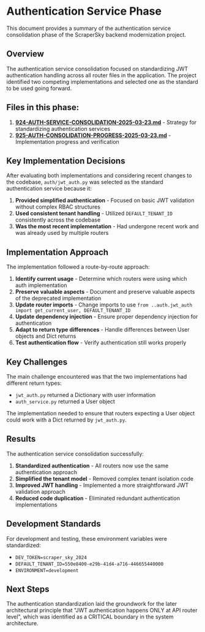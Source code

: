 # Authentication Service Phase

This document provides a summary of the authentication service consolidation phase of the ScraperSky backend modernization project.

## Overview

The authentication service consolidation focused on standardizing JWT authentication handling across all router files in the application. The project identified two competing implementations and selected one as the standard to be used going forward.

## Files in this phase:

1. [**924-AUTH-SERVICE-CONSOLIDATION-2025-03-23.md**](./924-AUTH-SERVICE-CONSOLIDATION-2025-03-23.md) - Strategy for standardizing authentication services
2. [**925-AUTH-CONSOLIDATION-PROGRESS-2025-03-23.md**](./925-AUTH-CONSOLIDATION-PROGRESS-2025-03-23.md) - Implementation progress and verification

## Key Implementation Decisions

After evaluating both implementations and considering recent changes to the codebase, `auth/jwt_auth.py` was selected as the standard authentication service because it:

1. **Provided simplified authentication** - Focused on basic JWT validation without complex RBAC structures
2. **Used consistent tenant handling** - Utilized `DEFAULT_TENANT_ID` consistently across the codebase
3. **Was the most recent implementation** - Had undergone recent work and was already used by multiple routers

## Implementation Approach

The implementation followed a route-by-route approach:

1. **Identify current usage** - Determine which routers were using which auth implementation
2. **Preserve valuable aspects** - Document and preserve valuable aspects of the deprecated implementation
3. **Update router imports** - Change imports to use `from ..auth.jwt_auth import get_current_user, DEFAULT_TENANT_ID`
4. **Update dependency injection** - Ensure proper dependency injection for authentication
5. **Adapt to return type differences** - Handle differences between User objects and Dict returns
6. **Test authentication flow** - Verify authentication still works properly

## Key Challenges

The main challenge encountered was that the two implementations had different return types:

- `jwt_auth.py` returned a Dictionary with user information
- `auth_service.py` returned a User object

The implementation needed to ensure that routers expecting a User object could work with a Dict returned by `jwt_auth.py`.

## Results

The authentication service consolidation successfully:

1. **Standardized authentication** - All routers now use the same authentication approach
2. **Simplified the tenant model** - Removed complex tenant isolation code
3. **Improved JWT handling** - Implemented a more straightforward JWT validation approach
4. **Reduced code duplication** - Eliminated redundant authentication implementations

## Development Standards

For development and testing, these environment variables were standardized:
- `DEV_TOKEN=scraper_sky_2024`
- `DEFAULT_TENANT_ID=550e8400-e29b-41d4-a716-446655440000`
- `ENVIRONMENT=development`

## Next Steps

The authentication standardization laid the groundwork for the later architectural principle that "JWT authentication happens ONLY at API router level", which was identified as a CRITICAL boundary in the system architecture.
